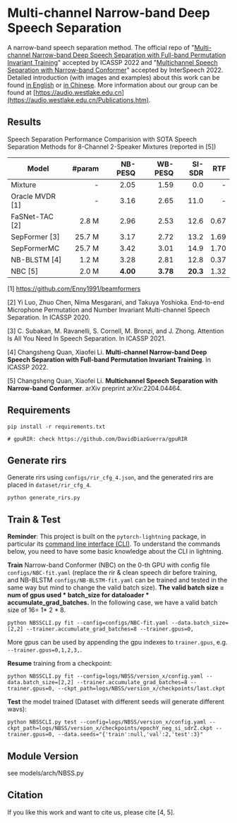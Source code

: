 # Multi-channel Narrow-band Deep Speech Separation

A narrow-band speech separation method.
The official repo of "[Multi-channel Narrow-band Deep Speech Separation with Full-band Permutation Invariant Training](https://arxiv.org/abs/2110.05966)" accepted by ICASSP 2022 and "[Multichannel Speech Separation with Narrow-band Conformer](https://arxiv.org/abs/2204.04464)" accepted by InterSpeech 2022.
Detailed introduction (with images and examples) about this work can be found [in English](https://audio.westlake.edu.cn/Research/nbss.htm) or [in Chinese](https://quancs.github.io/zh-cn/blog/nbss/).
More information about our group can be found at [https://audio.westlake.edu.cn](https://audio.westlake.edu.cn/Publications.htm).


## Results

Speech Separation Performance Comparision with SOTA Speech Separation Methods for 8-Channel 2-Speaker Mixtures (reported in [5])

Model			| #param	| NB-PESQ 	| WB-PESQ 	| SI-SDR	| RTF
------			|------:	|------:	|------:	|------:	|------:
Mixture 		| - 		| 2.05 		| 1.59 		| 0.0		| -
Oracle MVDR [1] | - 		| 3.16	 	| 2.65 		| 11.0		| -
FaSNet-TAC [2] 	| 2.8 M 	| 2.96 		| 2.53 		| 12.6		| 0.67
SepFormer [3]	| 25.7 M	| 3.17		| 2.72		| 13.2		| 1.69
SepFormerMC		| 25.7 M	| 3.42		| 3.01		| 14.9		| 1.70
NB-BLSTM [4] 	| 1.2 M		| 3.28 		| 2.81	 	| 12.8		| 0.37
NBC [5]			| 2.0 M		| **4.00**	| **3.78**	| **20.3**	| 1.32

[1] https://github.com/Enny1991/beamformers

[2] Yi Luo, Zhuo Chen, Nima Mesgarani, and Takuya Yoshioka. End-to-end Microphone Permutation and Number Invariant Multi-channel Speech Separation. In ICASSP 2020.

[3] C. Subakan, M. Ravanelli, S. Cornell, M. Bronzi, and J. Zhong. Attention Is All You Need In Speech Separation. In ICASSP 2021.

[4] Changsheng Quan, Xiaofei Li. **Multi-channel Narrow-band Deep Speech Separation with Full-band Permutation Invariant Training**. In ICASSP 2022.

[5] Changsheng Quan, Xiaofei Li. **Multichannel Speech Separation with Narrow-band Conformer**. arXiv preprint arXiv:2204.04464.


## Requirements
```
pip install -r requirements.txt

# gpuRIR: check https://github.com/DavidDiazGuerra/gpuRIR
```

## Generate rirs
Generate rirs using `configs/rir_cfg_4.json`, and the generated rirs are placed in `dataset/rir_cfg_4`.
```
python generate_rirs.py
```

## Train & Test
**Reminder**: This project is built on the `pytorch-lightning` package, in particular its [command line interface (CLI)](https://pytorch-lightning.readthedocs.io/en/latest/cli/lightning_cli_intermediate.html). To understand the commands below, you need to have some basic knowledge about the CLI in lightning. 


**Train** Narrow-band Conformer (NBC) on the 0-th GPU with config file `configs/NBC-fit.yaml` (replace the rir & clean speech dir before training, and NB-BLSTM `configs/NB-BLSTM-fit.yaml` can be trained and tested in the same way but mind to change the valid batch size). **The valid batch size = num of gpus used * batch_size for dataloader * accumulate_grad_batches.** In the following case, we have a valid batch size of 16= 1* 2 * 8.
```
python NBSSCLI.py fit --config=configs/NBC-fit.yaml --data.batch_size=[2,2] --trainer.accumulate_grad_batches=8 --trainer.gpus=0,
```
More gpus can be used by appending the gpu indexes to `trainer.gpus`, e.g. `--trainer.gpus=0,1,2,3,`.


**Resume** training from a checkpoint:
```
python NBSSCLI.py fit --config=logs/NBSS/version_x/config.yaml --data.batch_size=[2,2] --trainer.accumulate_grad_batches=8 --trainer.gpus=0, --ckpt_path=logs/NBSS/version_x/checkpoints/last.ckpt
```

**Test** the model trained (Dataset with different seeds will generate different wavs):
```
python NBSSCLI.py test --config=logs/NBSS/version_x/config.yaml --ckpt_path=logs/NBSS/version_x/checkpoints/epochY_neg_si_sdrZ.ckpt --trainer.gpus=0, --data.seeds="{'train':null,'val':2,'test':3}"
```


## Module Version
see models/arch/NBSS.py

## Citation
If you like this work and want to cite us, please cite [4, 5].
